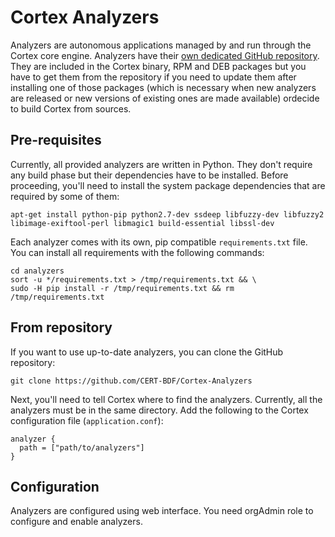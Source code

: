 # Cortex Analyzers

Analyzers are autonomous applications managed by and run through the Cortex core engine. Analyzers have their
[own dedicated GitHub repository](https://github.com/TheHive-Project/Cortex-Analyzers).
They are included in the Cortex binary, RPM and DEB packages but you have to
get them from the repository if you need to update them after installing one
of those packages (which is necessary when new analyzers are released or new
versions of existing ones are made available) ordecide to build Cortex from
sources.

## Pre-requisites
Currently, all provided analyzers are written in Python. They don't require any build phase but their dependencies have
to be installed. Before proceeding, you'll need to install the system package dependencies that are required by some of
them:

```
apt-get install python-pip python2.7-dev ssdeep libfuzzy-dev libfuzzy2 libimage-exiftool-perl libmagic1 build-essential libssl-dev
```

Each analyzer comes with its own, pip compatible `requirements.txt` file. You can install all requirements with the
following commands:

```
cd analyzers
sort -u */requirements.txt > /tmp/requirements.txt && \
sudo -H pip install -r /tmp/requirements.txt && rm /tmp/requirements.txt
```

## From repository
If you want to use up-to-date analyzers, you can clone the GitHub repository:

```
git clone https://github.com/CERT-BDF/Cortex-Analyzers
```

Next, you'll need to tell Cortex where to find the analyzers. Currently, all the analyzers must be in the same
directory. Add the following to the Cortex configuration file (`application.conf`):

```
analyzer {
  path = ["path/to/analyzers"]
}
```
## Configuration

Analyzers are configured using web interface. You need orgAdmin role to
configure and enable analyzers.

